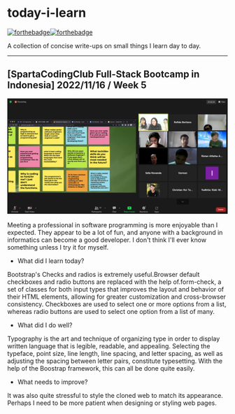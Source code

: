 # today-i-learn

[![forthebadge](https://forthebadge.com/images/badges/built-with-love.svg)](https://wajahatkarim.com)[![forthebadge](https://forthebadge.com/images/badges/makes-people-smile.svg)](https://wajahatkarim.com)

A collection of concise write-ups on small things I learn day to day.

---

## [SpartaCodingClub Full-Stack Bootcamp in Indonesia] 2022/11/16 / Week 5

![image](/images/23.png)

Meeting a professional in software programming is more enjoyable than I expected. They appear to be a lot of fun, and anyone with a background in informatics can become a good developer. I don't think I'll ever know something unless I try it for myself.

- What did I learn today?

Bootstrap's Checks and radios is extremely useful.Browser default checkboxes and radio buttons are replaced with the help of.form-check, a set of classes for both input types that improves the layout and behavior of their HTML elements, allowing for greater customization and cross-browser consistency. Checkboxes are used to select one or more options from a list, whereas radio buttons are used to select one option from a list of many.

- What did I do well?

Typography is the art and technique of organizing type in order to display written language that is legible, readable, and appealing. Selecting the typeface, point size, line length, line spacing, and letter spacing, as well as adjusting the spacing between letter pairs, constitute typesetting. With the help of the Boostrap framework, this can all be done quite easily.

- What needs to improve?

It was also quite stressful to style the cloned web to match its appearance. Perhaps I need to be more patient when designing or styling web pages.